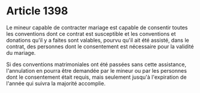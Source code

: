 # Article 1398

Le mineur capable de contracter mariage est capable de consentir toutes les conventions dont ce contrat est susceptible et les conventions et donations qu'il y a faites sont valables, pourvu qu'il ait été assisté, dans le contrat, des personnes dont le consentement est nécessaire pour la validité du mariage.

Si des conventions matrimoniales ont été passées sans cette assistance, l'annulation en pourra être demandée par le mineur ou par les personnes dont le consentement était requis, mais seulement jusqu'à l'expiration de l'année qui suivra la majorité accomplie.
